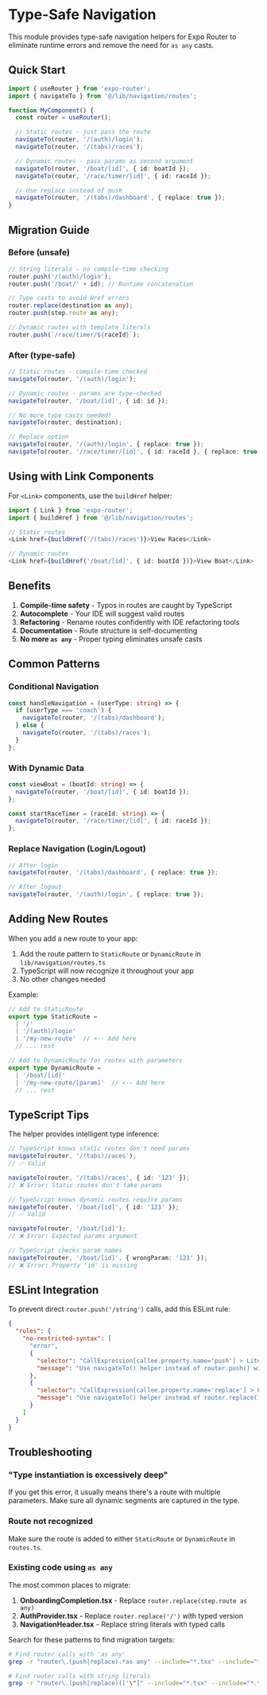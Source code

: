 # Type-Safe Navigation

This module provides type-safe navigation helpers for Expo Router to eliminate runtime errors and remove the need for `as any` casts.

## Quick Start

```typescript
import { useRouter } from 'expo-router';
import { navigateTo } from '@/lib/navigation/routes';

function MyComponent() {
  const router = useRouter();

  // Static routes - just pass the route
  navigateTo(router, '/(auth)/login');
  navigateTo(router, '/(tabs)/races');

  // Dynamic routes - pass params as second argument
  navigateTo(router, '/boat/[id]', { id: boatId });
  navigateTo(router, '/race/timer/[id]', { id: raceId });

  // Use replace instead of push
  navigateTo(router, '/(tabs)/dashboard', { replace: true });
}
```

## Migration Guide

### Before (unsafe)

```typescript
// String literals - no compile-time checking
router.push('/(auth)/login');
router.push('/boat/' + id); // Runtime concatenation

// Type casts to avoid Href errors
router.replace(destination as any);
router.push(step.route as any);

// Dynamic routes with template literals
router.push(`/race/timer/${raceId}`);
```

### After (type-safe)

```typescript
// Static routes - compile-time checked
navigateTo(router, '/(auth)/login');

// Dynamic routes - params are type-checked
navigateTo(router, '/boat/[id]', { id: id });

// No more type casts needed!
navigateTo(router, destination);

// Replace option
navigateTo(router, '/(auth)/login', { replace: true });
navigateTo(router, '/race/timer/[id]', { id: raceId }, { replace: true });
```

## Using with Link Components

For `<Link>` components, use the `buildHref` helper:

```typescript
import { Link } from 'expo-router';
import { buildHref } from '@/lib/navigation/routes';

// Static routes
<Link href={buildHref('/(tabs)/races')}>View Races</Link>

// Dynamic routes
<Link href={buildHref('/boat/[id]', { id: boatId })}>View Boat</Link>
```

## Benefits

1. **Compile-time safety** - Typos in routes are caught by TypeScript
2. **Autocomplete** - Your IDE will suggest valid routes
3. **Refactoring** - Rename routes confidently with IDE refactoring tools
4. **Documentation** - Route structure is self-documenting
5. **No more `as any`** - Proper typing eliminates unsafe casts

## Common Patterns

### Conditional Navigation

```typescript
const handleNavigation = (userType: string) => {
  if (userType === 'coach') {
    navigateTo(router, '/(tabs)/dashboard');
  } else {
    navigateTo(router, '/(tabs)/races');
  }
};
```

### With Dynamic Data

```typescript
const viewBoat = (boatId: string) => {
  navigateTo(router, '/boat/[id]', { id: boatId });
};

const startRaceTimer = (raceId: string) => {
  navigateTo(router, '/race/timer/[id]', { id: raceId });
};
```

### Replace Navigation (Login/Logout)

```typescript
// After login
navigateTo(router, '/(tabs)/dashboard', { replace: true });

// After logout
navigateTo(router, '/(auth)/login', { replace: true });
```

## Adding New Routes

When you add a new route to your app:

1. Add the route pattern to `StaticRoute` or `DynamicRoute` in `lib/navigation/routes.ts`
2. TypeScript will now recognize it throughout your app
3. No other changes needed

Example:

```typescript
// Add to StaticRoute
export type StaticRoute =
  | '/'
  | '/(auth)/login'
  | '/my-new-route'  // <-- Add here
  // ... rest

// Add to DynamicRoute for routes with parameters
export type DynamicRoute =
  | '/boat/[id]'
  | '/my-new-route/[param]'  // <-- Add here
  // ... rest
```

## TypeScript Tips

The helper provides intelligent type inference:

```typescript
// TypeScript knows static routes don't need params
navigateTo(router, '/(tabs)/races');
// ✅ Valid

navigateTo(router, '/(tabs)/races', { id: '123' });
// ❌ Error: Static routes don't take params

// TypeScript knows dynamic routes require params
navigateTo(router, '/boat/[id]', { id: '123' });
// ✅ Valid

navigateTo(router, '/boat/[id]');
// ❌ Error: Expected params argument

// TypeScript checks param names
navigateTo(router, '/boat/[id]', { wrongParam: '123' });
// ❌ Error: Property 'id' is missing
```

## ESLint Integration

To prevent direct `router.push('/string')` calls, add this ESLint rule:

```json
{
  "rules": {
    "no-restricted-syntax": [
      "error",
      {
        "selector": "CallExpression[callee.property.name='push'] > Literal",
        "message": "Use navigateTo() helper instead of router.push() with string literals"
      },
      {
        "selector": "CallExpression[callee.property.name='replace'] > Literal",
        "message": "Use navigateTo() helper instead of router.replace() with string literals"
      }
    ]
  }
}
```

## Troubleshooting

### "Type instantiation is excessively deep"

If you get this error, it usually means there's a route with multiple parameters. Make sure all dynamic segments are captured in the type.

### Route not recognized

Make sure the route is added to either `StaticRoute` or `DynamicRoute` in `routes.ts`.

### Existing code using `as any`

The most common places to migrate:

1. **OnboardingCompletion.tsx** - Replace `router.replace(step.route as any)`
2. **AuthProvider.tsx** - Replace `router.replace('/')` with typed version
3. **NavigationHeader.tsx** - Replace string literals with typed calls

Search for these patterns to find migration targets:

```bash
# Find router calls with 'as any'
grep -r "router\.(push|replace).*as any" --include="*.tsx" --include="*.ts"

# Find router calls with string literals
grep -r "router\.(push|replace)(['\"]" --include="*.tsx" --include="*.ts"
```
